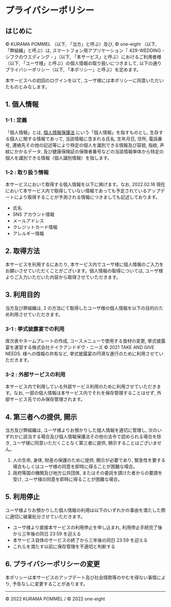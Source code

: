 # プライバシーポリシー

## はじめに

© KURAMA POMMEL （以下, 「当方」と呼ぶ）及び, © one-eight （以下, 「弊組織」と呼ぶ）は, スマートフォン用アプリケーション「 429-WEDDING - シフクのウエディング - 」（以下, 「本サービス」と呼ぶ）におけるご利用者様（以下, 「ユーザ様」と呼ぶ）の個人情報の取り扱いにつきまして, 以下の通りプライバシーポリシー（以下, 「本ポリシー」と呼ぶ）を定めます。

本サービスへの初回のログインを以て, ユーザ様には本ポリシーに同意いただいたものとみなします。

## 1. 個人情報

### 1-1 : 定義

「個人情報」とは, [個人情報保護法](https://www.ppc.go.jp/personalinfo/) にいう「個人情報」を指すものとし, 生存する個人に関する情報であって, 当該情報に含まれる氏名, 生年月日, 住所, 電話番号, 連絡先その他の記述等により特定の個人を識別できる情報及び容貌, 指紋, 声紋にかかるデータ, 及び健康保険証の保険者番号などの当該情報単体から特定の個人を識別できる情報（個人識別情報）を指します。

### 1-2 : 取り扱う情報

本サービスにおいて取得する個人情報を以下に掲げます。なお,  2022.02.16 現在において本サービス内で取得していない情報であっても予定されているアップデートにより取得することが予測される情報につきましても記述しております。

* 氏名
* SNS アカウント情報
* メールアドレス
* クレジットカード情報
* アレルギー情報

## 2. 取得方法

本サービスを利用するにあたり, 本サービス内でユーザ様に個人情報のご入力をお願いさせていただくことがございます。個人情報の取得については, ユーザ様よりご入力いただいた内容から取得させていただきます。

## 3. 利用目的

当方及び弊組織は,  2 の方法にて取得したユーザ様の個人情報を以下の目的のため利用させていただきます。

### 3-1 : 挙式披露宴での利用

席次表やネームプレートの作成, コースメニューで使用する食材の変更, 挙式披露宴を運営する株式会社テイクアンドギヴ・ニーズ © 2021 TAKE AND GIVE NEEDS. 様への情報の共有など, 挙式披露宴の円滑な進行のために利用させていただきます。

### 3-2 : 外部サービスの利用

本サービス内で利用している外部サービス利用のために利用させていただきます。なお, 一部の個人情報は本サービス内でそれを保存管理することはせず, 外部サービス先でのみ保存管理されます。

## 4. 第三者への提供, 開示

当方及び弊組織は, ユーザ様よりお預かりした個人情報を適切に管理し, 次のいずれかに該当する場合及び個人情報保護法その他の法令で認められる場合を除き, ユーザ様に同意いただくことなく第三者に提供, 開示することはございません。

1. 人の生命, 身体, 財産の保護のために提供, 開示が必要であり, 緊急性を要する場合もしくはユーザ様の同意を即時に得ることが困難な場合。
2. 政府等国の機関及び地方公共団体, またはその委託を請けた者からの要請を受け, ユーザ様の同意を即時に得ることが困難な場合。

## 5. 利用停止

ユーザ様よりお預かりした個人情報の利用は以下のいずれかの事由を満たした際に適切に破棄処分させていただきます。

* ユーザ様より直接本サービスの利用停止を申し込まれ, 利用停止手続完了後から三年後の同日 23:59 を迎える
* 本サービス自体のサービスの終了から三年後の同日 23:59 を迎える
* これらを満たす以前に保存管理を不適切と判断する

## 6. プライバシーポリシーの変更

本ポリシーは本サービスのアップデート及び社会情勢等のやむを得ない事情により, 予告なしに変更することがあります。

-----

© 2022 KURAMA POMMEL / © 2022 one-eight